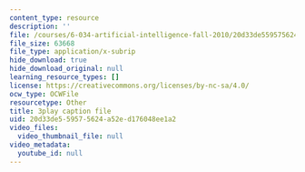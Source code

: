 ```yaml
---
content_type: resource
description: ''
file: /courses/6-034-artificial-intelligence-fall-2010/20d33de559575624a52ed176048ee1a2_l-tzjenXrvI.vtt
file_size: 63668
file_type: application/x-subrip
hide_download: true
hide_download_original: null
learning_resource_types: []
license: https://creativecommons.org/licenses/by-nc-sa/4.0/
ocw_type: OCWFile
resourcetype: Other
title: 3play caption file
uid: 20d33de5-5957-5624-a52e-d176048ee1a2
video_files:
  video_thumbnail_file: null
video_metadata:
  youtube_id: null
---
```

